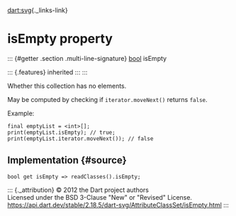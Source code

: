 [dart:svg](../../dart-svg/dart-svg-library){._links-link}

isEmpty property
================

::: {#getter .section .multi-line-signature}
[bool](../../dart-core/bool-class) isEmpty

::: {.features}
inherited
:::
:::

Whether this collection has no elements.

May be computed by checking if `iterator.moveNext()` returns `false`.

Example:

``` {.language-dart data-language="dart"}
final emptyList = <int>[];
print(emptyList.isEmpty); // true;
print(emptyList.iterator.moveNext()); // false
```

Implementation {#source}
--------------

``` {.language-dart data-language="dart"}
bool get isEmpty => readClasses().isEmpty;
```

::: {._attribution}
© 2012 the Dart project authors\
Licensed under the BSD 3-Clause \"New\" or \"Revised\" License.\
<https://api.dart.dev/stable/2.18.5/dart-svg/AttributeClassSet/isEmpty.html>
:::
